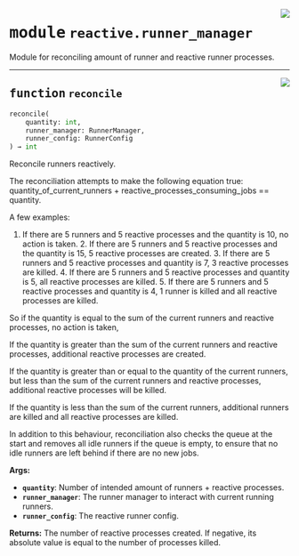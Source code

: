 <!-- markdownlint-disable -->

<a href="../src/github_runner_manager/reactive/runner_manager.py#L0"><img align="right" style="float:right;" src="https://img.shields.io/badge/-source-cccccc?style=flat-square"></a>

# <kbd>module</kbd> `reactive.runner_manager`
Module for reconciling amount of runner and reactive runner processes. 


---

<a href="../src/github_runner_manager/reactive/runner_manager.py#L15"><img align="right" style="float:right;" src="https://img.shields.io/badge/-source-cccccc?style=flat-square"></a>

## <kbd>function</kbd> `reconcile`

```python
reconcile(
    quantity: int,
    runner_manager: RunnerManager,
    runner_config: RunnerConfig
) → int
```

Reconcile runners reactively. 

The reconciliation attempts to make the following equation true:  quantity_of_current_runners + reactive_processes_consuming_jobs == quantity. 

A few examples: 

1. If there are 5 runners and 5 reactive processes and the quantity is 10,  no action is taken. 2. If there are 5 runners and 5 reactive processes and the quantity is 15,  5 reactive processes are created. 3. If there are 5 runners and 5 reactive processes and quantity is 7,  3 reactive processes are killed. 4. If there are 5 runners and 5 reactive processes and quantity is 5,  all reactive processes are killed. 5. If there are 5 runners and 5 reactive processes and quantity is 4,  1 runner is killed and all reactive processes are killed. 



So if the quantity is equal to the sum of the current runners and reactive processes, no action is taken, 

If the quantity is greater than the sum of the current runners and reactive processes, additional reactive processes are created. 

If the quantity is greater than or equal to the quantity of the current runners, but less than the sum of the current runners and reactive processes, additional reactive processes will be killed. 

If the quantity is less than the sum of the current runners, additional runners are killed and all reactive processes are killed. 

In addition to this behaviour, reconciliation also checks the queue at the start and removes all idle runners if the queue is empty, to ensure that no idle runners are left behind if there are no new jobs. 



**Args:**
 
 - <b>`quantity`</b>:  Number of intended amount of runners + reactive processes. 
 - <b>`runner_manager`</b>:  The runner manager to interact with current running runners. 
 - <b>`runner_config`</b>:  The reactive runner config. 



**Returns:**
 The number of reactive processes created. If negative, its absolute value is equal to the number of processes killed. 


